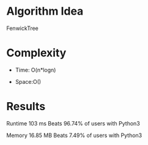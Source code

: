 # Algorithm Idea

FenwickTree

# Complexity

- Time: O(n*logn)

- Space:O()

# Results

Runtime
103
ms
Beats
96.74%
of users with Python3

Memory
16.85
MB
Beats
7.49%
of users with Python3